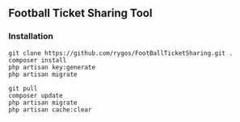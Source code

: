 ## Football Ticket Sharing Tool

### Installation
```
git clone https://github.com/rygos/FootBallTicketSharing.git .
composer install
php artisan key:generate
php artisan migrate
```

```
git pull
composer update
php artisan migrate
php artisan cache:clear
```
